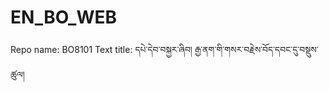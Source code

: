 # EN_BO_WEB
Repo name: BO8101
Text title: དཔེ་དེབ་བསྐྱར་ཞིབ། རྒྱ་ནག་གི་གསར་བརྗེས་བོད་དབང་དུ་བསྡུས་ཚུལ།